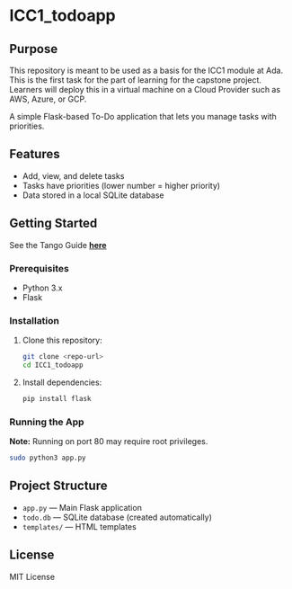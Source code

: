 # ICC1_todoapp

## Purpose

This repository is meant to be used as a basis for the ICC1 module at Ada.
This is the first task for the part of learning for the capstone project.
Learners will deploy this in a virtual machine on a Cloud Provider such as AWS, Azure, or GCP. 

A simple Flask-based To-Do application that lets you manage tasks with priorities.

## Features

- Add, view, and delete tasks
- Tasks have priorities (lower number = higher priority)
- Data stored in a local SQLite database

## Getting Started

See the Tango Guide **[here](https://app.tango.us/app/workflow/Create-and-Configure-Azure-VM-for-Todo-App-58d526e854564c769259ad3d02b8c872)**

### Prerequisites

- Python 3.x
- Flask

### Installation

1. Clone this repository:
    ```sh
    git clone <repo-url>
    cd ICC1_todoapp
    ```
2. Install dependencies:
    ```sh
    pip install flask
    ```

### Running the App

**Note:** Running on port 80 may require root privileges.

```sh
sudo python3 app.py
```

## Project Structure

- `app.py` — Main Flask application
- `todo.db` — SQLite database (created automatically)
- `templates/` — HTML templates

## License

MIT License